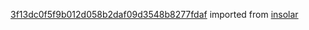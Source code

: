 [3f13dc0f5f9b012d058b2daf09d3548b8277fdaf](https://github.com/insolar/insolar/commit/3f13dc0f5f9b012d058b2daf09d3548b8277fdaf) imported from [insolar](https://github.com/insolar/insolar)
